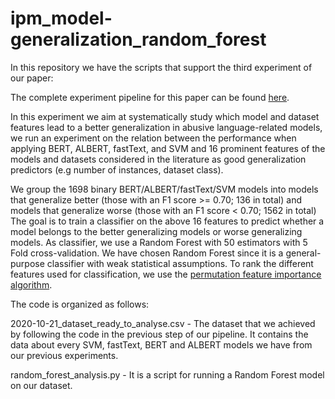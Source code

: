 # ipm_model-generalization_random_forest

In this repository we have the scripts that support the third experiment of our paper:

The complete experiment pipeline for this paper can be found [here](https://github.com/paulafortuna/IP-M_abusive_models_generalize).

In this experiment we aim at systematically study which model and dataset features lead to a better generalization in abusive language-related models, we run an experiment on the relation between the performance when applying BERT, ALBERT, fastText, and SVM and 16 prominent features of the models and datasets considered in the literature as good generalization predictors (e.g number of instances, dataset class). 

We group the 1698 binary BERT/ALBERT/fastText/SVM  models into models that generalize better (those with an F1 score >= 0.70; 136 in total) and models that generalize worse (those with an F1 score < 0.70; 1562 in total) The goal is to train a classifier on the above 16 features to predict whether a model belongs to the better generalizing models or worse generalizing models. As classifier, we use a Random Forest with 50 estimators with 5 Fold cross-validation. We have chosen Random Forest since it is a general-purpose classifier with weak statistical assumptions. To rank the different features used for classification, we use the [permutation feature importance algorithm](https://explained.ai/rf-importance/index.html). 

The code is organized as follows:

2020-10-21_dataset_ready_to_analyse.csv - The dataset that we achieved by following the code in the previous step of our pipeline. It contains the data about every SVM, fastText, BERT and ALBERT models we have from our previous experiments. 

random_forest_analysis.py  - It is a script for running a Random Forest model on our dataset.
